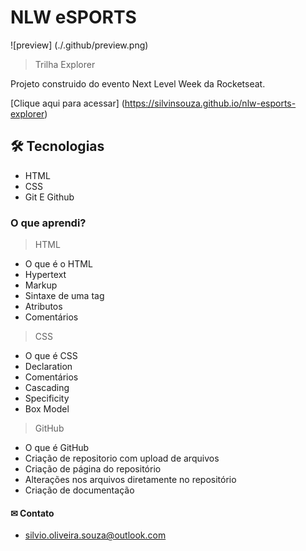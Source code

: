 # NLW eSPORTS

![preview] (./.github/preview.png)

> Trilha Explorer

Projeto construido do evento Next Level Week da Rocketseat.

[Clique aqui para acessar] (https://silvinsouza.github.io/nlw-esports-explorer)

## 🛠 Tecnologias

- HTML
- CSS
- Git E Github

### O que aprendi?

> HTML

- O que é o HTML
- Hypertext
- Markup
- Sintaxe de uma tag
- Atributos
- Comentários

> CSS

- O que é CSS
- Declaration
- Comentários
- Cascading
- Specificity
- Box Model

> GitHub

- O que é GitHub
- Criação de repositorio com upload de arquivos 
- Criação de página do repositório
- Alterações nos arquivos diretamente no repositório 
- Criação de documentação


#### ✉ Contato

- silvio.oliveira.souza@outlook.com